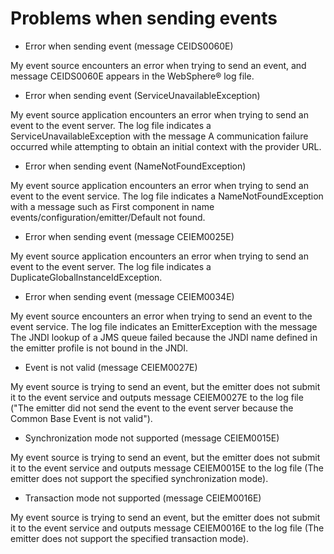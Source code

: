 # Problems when sending events

- Error when sending event (message CEIDS0060E)

My event source encounters an error when trying to send an event, and message CEIDS0060E appears in the WebSphere® log file.
- Error when sending event (ServiceUnavailableException)

My event source application encounters an error when trying to send an event to the event server. The log file indicates a ServiceUnavailableException with the message A communication failure occurred while attempting to obtain an initial context with the provider URL.
- Error when sending event (NameNotFoundException)

My event source application encounters an error when trying to send an event to the event service. The log file indicates a NameNotFoundException with a message such as First component in name events/configuration/emitter/Default not found.
- Error when sending event (message CEIEM0025E)

My event source application encounters an error when trying to send an event to the event server. The log file indicates a DuplicateGlobalInstanceIdException.
- Error when sending event (message CEIEM0034E)

My event source encounters an error when trying to send an event to the event service. The log file indicates an EmitterException with the message The JNDI lookup of a JMS queue failed because the JNDI name defined in the emitter profile is not bound in the JNDI.
- Event is not valid (message CEIEM0027E)

My event source is trying to send an event, but the emitter does not submit it to the event service and outputs message CEIEM0027E to the log file ("The emitter did not send the event to the event server because the Common Base Event is not valid").
- Synchronization mode not supported (message CEIEM0015E)

My event source is trying to send an event, but the emitter does not submit it to the event service and outputs message CEIEM0015E to the log file (The emitter does not support the specified synchronization mode).
- Transaction mode not supported (message CEIEM0016E)

My event source is trying to send an event, but the emitter does not submit it to the event service and outputs message CEIEM0016E to the log file (The emitter does not support the specified transaction mode).